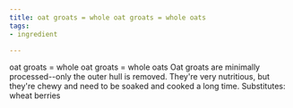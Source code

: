 ```yaml
---
title: oat groats = whole oat groats = whole oats
tags:
- ingredient

---
```

oat groats = whole oat groats = whole oats Oat groats are minimally processed--only the outer hull is removed. They're very nutritious, but they're chewy and need to be soaked and cooked a long time. Substitutes: wheat berries
